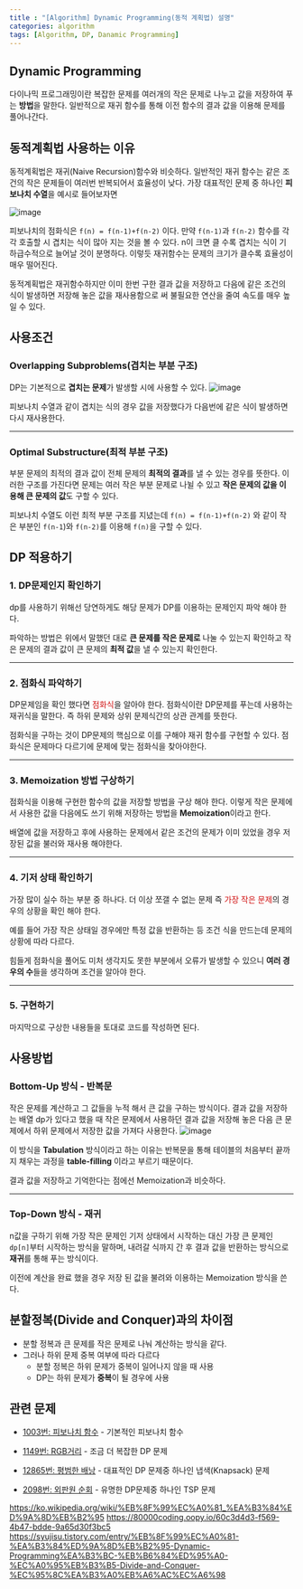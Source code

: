 ```yaml
---
title : "[Algorithm] Dynamic Programming(동적 계획법) 설명"
categories: algorithm
tags: [Algorithm, DP, Danamic Programming]
---
```


## Dynamic Programming
다이나믹 프로그래밍이란 복잡한 문제를 여러개의 작은 문제로 나누고 값을 저장하여 푸는 **방법**을 말한다. 일반적으로 재귀 함수를 통해 이전 함수의 결과 값을 이용해 문제를 풀어나간다. 

## 동적계획법 사용하는 이유
동적계획법은 재귀(Naive Recursion)함수와 비슷하다. 일반적인 재귀 함수는 같은 조건의 작은 문제들이 여러번 반복되어서 효율성이 낮다. 가장 대표적인 문제 중 하나인 **피보나치 수열**을 예시로 들어보자면

![image](https://github.com/mohitto55/mohitto55.github.io/assets/154340583/ba0e9997-bbd3-4b81-aa69-10f8870712ce)

피보나치의 점화식은 `f(n) = f(n-1)+f(n-2)` 이다.  만약 `f(n-1)`과 `f(n-2)` 함수를 각각 호출할 시 겹치는 식이 많아 지는 것을 볼 수 있다. n이 크면 클 수록 겹치는 식이 기하급수적으로 늘어날 것이 분명하다. 이렇듯 재귀함수는 문제의 크기가 클수록 효율성이 매우 떨어진다.

동적계획법은 재귀함수하지만 이미 한번 구한 결과 값을 저장하고 다음에 같은 조건의 식이 발생하면 저장해 놓은 값을 재사용함으로 써 불필요한 연산을 줄여 속도를 매우 높일 수 있다.

## 사용조건
### Overlapping Subproblems(겹치는 부분 구조)
DP는 기본적으로 **겹치는 문제**가 발생할 시에 사용할 수 있다.
![image](https://github.com/mohitto55/mohitto55.github.io/assets/154340583/ba0e9997-bbd3-4b81-aa69-10f8870712ce)

피보나치 수열과 같이 겹치는 식의 경우 값을 저장했다가 다음번에 같은 식이 발생하면 다시 재사용한다.

---
### Optimal Substructure(최적 부분 구조)
부분 문제의 최적의 결과 값이 전체 문제의 **최적의 결과**를 낼 수 있는 경우를 뜻한다. 이러한 구조를 가진다면 문제는 여러 작은 부분 문제로 나뉠 수 있고 **작은 문제의 값을 이용해 큰 문제의 값**도 구할 수 있다.

피보나치 수열도 이런 최적 부분 구조를 지녔는데 `f(n) = f(n-1)+f(n-2)` 와 같이 작은 부분인 `f(n-1`)와 `f(n-2)`를 이용해 `f(n)`을 구할 수 있다.

## DP 적용하기
### 1. DP문제인지 확인하기
dp를 사용하기 위해선 당연하게도 해당 문제가 DP를 이용하는 문제인지 파악 해야 한다. 

파악하는 방법은 위에서 말했던 대로 **큰 문제를 작은 문제로** 나눌 수 있는지 확인하고 작은 문제의 결과 값이 큰 문제의 **최적 값**을 낼 수 있는지 확인한다.

---

### 2. 점화식 파악하기
DP문제임을 확인 했다면 <font color='dodgerred'>점화식</font>을 알아야 한다.
점화식이란 DP문제를 푸는데 사용하는 재귀식을 말한다. 즉 하위 문제와 상위 문제식간의 상관 관계를 뜻한다.

점화식을 구하는 것이 DP문제의 핵심으로 이를 구해야 재귀 함수를 구현할 수 있다. 점화식은 문제마다 다르기에 문제에 맞는 점화식을 찾아야한다.

---

### 3. Memoization 방법 구상하기
점화식을 이용해 구현한 함수의 값을 저장할 방법을 구상 해야 한다. 이렇게 작은 문제에서 사용한 값을 다음에도 쓰기 위해 저장하는 방법을 **Memoization**이라고 한다.

배열에 값을 저장하고 후에 사용하는 문제에서 같은 조건의 문제가 이미 있었을 경우 저장된 값을 불러와 재사용 해야한다.

---

### 4. 기저 상태 확인하기
가장 많이 실수 하는 부분 중 하나다. 더 이상 쪼갤 수 없는 문제 즉 <font color='dodgerred'>가장 작은 문제</font>의 경우의 상황을 확인 해야 한다.

예를 들어 가장 작은 상태일 경우에만 특정 값을 반환하는 등 조건 식을 만드는데 문제의 상황에 따라 다르다.

힘들게 점화식을 풀어도 미처 생각지도 못한 부분에서 오류가 발생할 수 있으니 **여러 경우의 수**들을 생각하며 조건을 알아야 한다.

---

### 5. 구현하기
마지막으로 구상한 내용들을 토대로 코드를 작성하면 된다.


## 사용방법
### Bottom-Up 방식 - 반복문
작은 문제를 계산하고 그 값들을 누적 해서 큰 값을 구하는 방식이다. 결과 값을 저장하는 배열 dp가 있다고 했을 때 작은 문제에서 사용하던 결과 값을 저장해 놓은 다음 큰 문제에서 하위 문제에서 저장한 값을 가져다 사용한다.
![image](https://github.com/mohitto55/mohitto55.github.io/assets/154340583/87fc9c70-0db4-4a97-8645-07b84905467b)

이 방식을 **Tabulation** 방식이라고 하는 이유는 반복문을 통해 테이블의 처음부터 끝까지 채우는 과정을 **table-filling** 이라고 부르기 때문이다.

결과 값을 저장하고 기억한다는 점에선 Memoization과 비슷하다.

---
### Top-Down 방식 - 재귀
n값을 구하기 위해 가장 작은 문제인 기저 상태에서 시작하는 대신 가장 큰 문제인 `dp[n]`부터 시작하는 방식을 말하며, 내려갈 식까지 간 후 결과 값을 반환하는 방식으로 **재귀**를 통해 푸는 방식이다.

이전에 계산을 완료 했을 경우 저장 된 값을 불려와 이용하는 Memoization 방식을 쓴다.


## 분할정복(Divide and Conquer)과의 차이점
- 분할 정복과 큰 문제를 작은 문제로 나눠 계산하는 방식을 같다.
- 그러나 하위 문제 중복 여부에 따라 다르다
	- 분할 정복은 하위 문제가 중복이 일어나지 않을 때 사용
	- DP는 하위 문제가 **중복**이 될 경우에 사용



## 관련 문제

- [1003번: 피보나치 함수](https://www.acmicpc.net/problem/1003) - 기본적인 피보나치 함수

- [1149번: RGB거리](https://www.acmicpc.net/problem/1149) - 조금 더 복잡한 DP 문제

- [12865번: 평범한 배낭](https://www.acmicpc.net/problem/12865) - 대표적인 DP 문제중 하나인 냅색(Knapsack) 문제

- [2098번: 외판원 순회](https://www.acmicpc.net/problem/2098) - 유명한 DP문제중 하나인 TSP 문제


<div class="Reference">
<div class="callout-header"> </div>
<p>
<a href="https://ko.wikipedia.org/wiki/%EB%8F%99%EC%A0%81_%EA%B3%84%ED%9A%8D%EB%B2%95" >https://ko.wikipedia.org/wiki/%EB%8F%99%EC%A0%81_%EA%B3%84%ED%9A%8D%EB%B2%95</a>
<a href="https://80000coding.oopy.io/60c3d4d3-f569-4b47-bdde-9a65d30f3bc5">https://80000coding.oopy.io/60c3d4d3-f569-4b47-bdde-9a65d30f3bc5</a>
<a href="https://syujisu.tistory.com/entry/%EB%8F%99%EC%A0%81-%EA%B3%84%ED%9A%8D%EB%B2%95-Dynamic-Programming%EA%B3%BC-%EB%B6%84%ED%95%A0-%EC%A0%95%EB%B3%B5-Divide-and-Conquer-%EC%95%8C%EA%B3%A0%EB%A6%AC%EC%A6%98">https://syujisu.tistory.com/entry/%EB%8F%99%EC%A0%81-%EA%B3%84%ED%9A%8D%EB%B2%95-Dynamic-Programming%EA%B3%BC-%EB%B6%84%ED%95%A0-%EC%A0%95%EB%B3%B5-Divide-and-Conquer-%EC%95%8C%EA%B3%A0%EB%A6%AC%EC%A6%98</a>
</p>
</div>